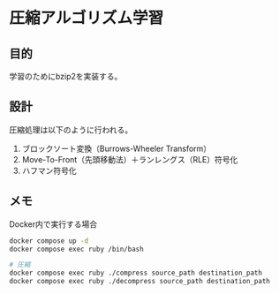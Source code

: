 # 圧縮アルゴリズム学習

## 目的
学習のためにbzip2を実装する。

## 設計
圧縮処理は以下のように行われる。

1. ブロックソート変換（Burrows-Wheeler Transform）
2. Move-To-Front（先頭移動法）＋ランレングス（RLE）符号化
3. ハフマン符号化

## メモ

Docker内で実行する場合

```bash
docker compose up -d
docker compose exec ruby /bin/bash

# 圧縮
docker compose exec ruby ./compress source_path destination_path
docker compose exec ruby ./decompress source_path destination_path
```
